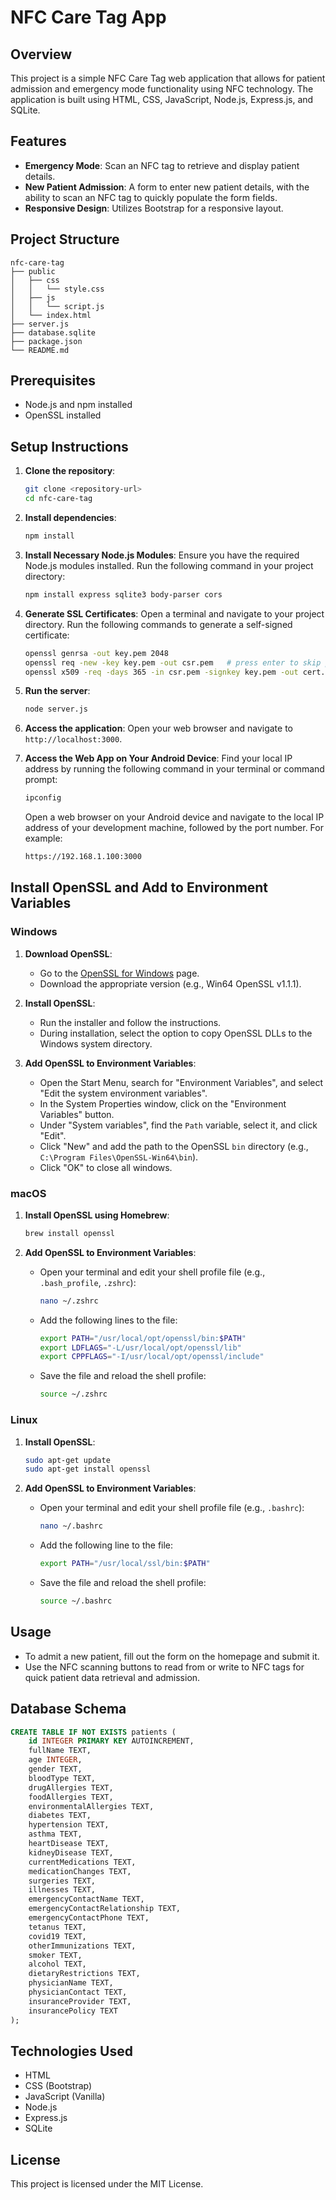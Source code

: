 # NFC Care Tag App

## Overview
This project is a simple NFC Care Tag web application that allows for patient admission and emergency mode functionality using NFC technology. The application is built using HTML, CSS, JavaScript, Node.js, Express.js, and SQLite.

## Features
- **Emergency Mode**: Scan an NFC tag to retrieve and display patient details.
- **New Patient Admission**: A form to enter new patient details, with the ability to scan an NFC tag to quickly populate the form fields.
- **Responsive Design**: Utilizes Bootstrap for a responsive layout.

## Project Structure
```
nfc-care-tag
├── public
│   ├── css
│   │   └── style.css
│   ├── js
│   │   └── script.js
│   └── index.html
├── server.js
├── database.sqlite
├── package.json
└── README.md
```

## Prerequisites
- Node.js and npm installed
- OpenSSL installed

## Setup Instructions
1. **Clone the repository**:
   ```sh
   git clone <repository-url>
   cd nfc-care-tag
   ```

2. **Install dependencies**:
   ```sh
   npm install
   ```

3. **Install Necessary Node.js Modules**:
   Ensure you have the required Node.js modules installed. Run the following command in your project directory:
   ```sh
   npm install express sqlite3 body-parser cors
   ```

4. **Generate SSL Certificates**:
   Open a terminal and navigate to your project directory. Run the following commands to generate a self-signed certificate:
   ```sh
   openssl genrsa -out key.pem 2048 
   openssl req -new -key key.pem -out csr.pem   # press enter to skip prompts
   openssl x509 -req -days 365 -in csr.pem -signkey key.pem -out cert.pem
   ```

5. **Run the server**:
   ```sh
   node server.js
   ```

6. **Access the application**:
   Open your web browser and navigate to `http://localhost:3000`.

7. **Access the Web App on Your Android Device**:
   Find your local IP address by running the following command in your terminal or command prompt:
   ```sh
   ipconfig
   ```
   Open a web browser on your Android device and navigate to the local IP address of your development machine, followed by the port number. For example:
   ```sh
   https://192.168.1.100:3000
   ```

## Install OpenSSL and Add to Environment Variables

### Windows
1. **Download OpenSSL**:
   - Go to the [OpenSSL for Windows](https://slproweb.com/products/Win32OpenSSL.html) page.
   - Download the appropriate version (e.g., Win64 OpenSSL v1.1.1).

2. **Install OpenSSL**:
   - Run the installer and follow the instructions.
   - During installation, select the option to copy OpenSSL DLLs to the Windows system directory.

3. **Add OpenSSL to Environment Variables**:
   - Open the Start Menu, search for "Environment Variables", and select "Edit the system environment variables".
   - In the System Properties window, click on the "Environment Variables" button.
   - Under "System variables", find the `Path` variable, select it, and click "Edit".
   - Click "New" and add the path to the OpenSSL `bin` directory (e.g., `C:\Program Files\OpenSSL-Win64\bin`).
   - Click "OK" to close all windows.

### macOS
1. **Install OpenSSL using Homebrew**:
   ```sh
   brew install openssl
   ```

2. **Add OpenSSL to Environment Variables**:
   - Open your terminal and edit your shell profile file (e.g., `.bash_profile`, `.zshrc`):
     ```sh
     nano ~/.zshrc
     ```
   - Add the following lines to the file:
     ```sh
     export PATH="/usr/local/opt/openssl/bin:$PATH"
     export LDFLAGS="-L/usr/local/opt/openssl/lib"
     export CPPFLAGS="-I/usr/local/opt/openssl/include"
     ```
   - Save the file and reload the shell profile:
     ```sh
     source ~/.zshrc
     ```

### Linux
1. **Install OpenSSL**:
   ```sh
   sudo apt-get update
   sudo apt-get install openssl
   ```

2. **Add OpenSSL to Environment Variables**:
   - Open your terminal and edit your shell profile file (e.g., `.bashrc`):
     ```sh
     nano ~/.bashrc
     ```
   - Add the following line to the file:
     ```sh
     export PATH="/usr/local/ssl/bin:$PATH"
     ```
   - Save the file and reload the shell profile:
     ```sh
     source ~/.bashrc
     ```

## Usage
- To admit a new patient, fill out the form on the homepage and submit it.
- Use the NFC scanning buttons to read from or write to NFC tags for quick patient data retrieval and admission.


## Database Schema
```sql
CREATE TABLE IF NOT EXISTS patients (
    id INTEGER PRIMARY KEY AUTOINCREMENT,
    fullName TEXT,
    age INTEGER,
    gender TEXT,
    bloodType TEXT,
    drugAllergies TEXT,
    foodAllergies TEXT,
    environmentalAllergies TEXT,
    diabetes TEXT,
    hypertension TEXT,
    asthma TEXT,
    heartDisease TEXT,
    kidneyDisease TEXT,
    currentMedications TEXT,
    medicationChanges TEXT,
    surgeries TEXT,
    illnesses TEXT,
    emergencyContactName TEXT,
    emergencyContactRelationship TEXT,
    emergencyContactPhone TEXT,
    tetanus TEXT,
    covid19 TEXT,
    otherImmunizations TEXT,
    smoker TEXT,
    alcohol TEXT,
    dietaryRestrictions TEXT,
    physicianName TEXT,
    physicianContact TEXT,
    insuranceProvider TEXT,
    insurancePolicy TEXT
);
```

## Technologies Used
- HTML
- CSS (Bootstrap)
- JavaScript (Vanilla)
- Node.js
- Express.js
- SQLite

## License
This project is licensed under the MIT License.
